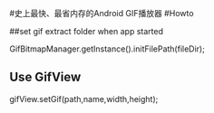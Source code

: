 #史上最快、最省内存的Android GIF播放器
#Howto

##set gif extract folder when app started
 
GifBitmapManager.getInstance().initFilePath(fileDir);

## Use GifView

gifView.setGif(path,name,width,height);


